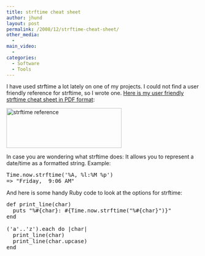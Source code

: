 ```yaml
---
title: strftime cheat sheet
author: jhund
layout: post
permalink: /2008/12/strftime-cheat-sheet/
other_media:
  - 
main_video:
  - 
categories:
  - Software
  - Tools
---
```

I have used strftime a lot lately on one of my projects. I could not find a user friendly reference for strftime, so I wrote one. [Here is my user friendly strftime cheat sheet in PDF format][1]:

<div class="mceTemp">
  <dl id="attachment_347" class="wp-caption alignnone" style="width: 310px;">
    <dt class="wp-caption-dt">
      <a href="http://clearcove.ca/wp-content/uploads/2008/12/strftime_reference.pdf"><img class="size-medium wp-image-347" title="strftime reference" src="http://clearcove.ca/wp-content/uploads/2008/12/strftime_ref-300x104.jpg" alt="strftime reference" width="300" height="104" /></a>
    </dt>
  </dl>
</div>

<!--more-->

In case you are wondering what strftime does: It allows you to represent a date/time as a formatted string. Example:

<pre class="brush: ruby; title: ; notranslate" title="">Time.now.strftime('%A, %l:%M %p')
=&gt; "Friday,  9:06 AM"
</pre>

And here is some handy Ruby code to look at the options for strftime:

<pre class="brush: ruby; title: ; notranslate" title="">def print_line(char)
  puts "%#{char}: #{Time.now.strftime("%#{char}")}"
end

('a'..'z').each do |char|
  print_line(char)
  print_line(char.upcase)
end
</pre>

 [1]: http://clearcove.ca/wp-content/uploads/2008/12/strftime_reference.pdf